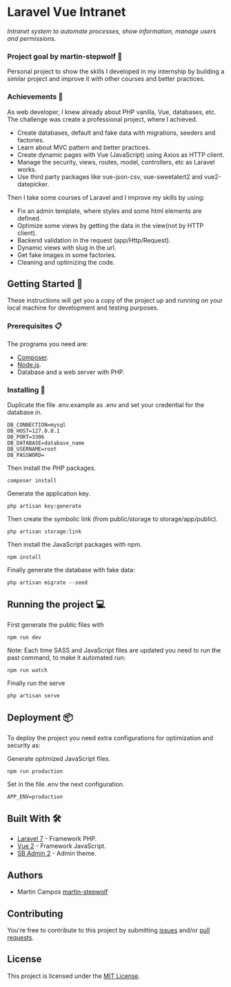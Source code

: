 # Laravel Vue Intranet

_Intranet system to automate processes, show information, manage users and permissions._

### Project goal by martin-stepwolf :goal_net:

Personal project to show the skills I developed in my internship by building a similar project and improve it with other courses and better practices. 

### Achievements :star2:

As web developer, I knew already about PHP vanilla, Vue, databases, etc.
The challenge was create a professional project, where I achieved.

- Create databases, default and fake data with migrations, seeders and factories.
- Learn about MVC pattern and better practices.
- Create dynamic pages with Vue (JavaScript) using Axios as HTTP client.
- Manage the security, views, routes, model, controllers, etc as Laravel works.
- Use third party packages like vue-json-csv, vue-sweetalert2 and vue2-datepicker.

Then I take some courses of Laravel and I improve my skills by using:

- Fix an admin template, where styles and some html elements are defined.
- Optimize some views by getting the data in the view(not by HTTP client).
- Backend validation in the request (app/Http/Request).
- Dynamic views with slug in the url.
- Get fake images in some factories.
- Cleaning and optimizing the code.

## Getting Started :rocket:

These instructions will get you a copy of the project up and running on your local machine for development and testing purposes.

### Prerequisites :clipboard:

The programs you need are:

-   [Composer](https://getcomposer.org/download/).
-   [Node.js](https://nodejs.org/en/download/).
-   Database and a web server with PHP.

### Installing 🔧

Duplicate the file .env.example as .env and set your credential for the database in.

```
DB_CONNECTION=mysql
DB_HOST=127.0.0.1
DB_PORT=3306
DB_DATABASE=database_name
DB_USERNAME=root
DB_PASSWORD=
```

Then install the PHP packages.

```
composer install
```

Generate the application key.

```
php artisan key:generate
```

Then create the symbolic link (from public/storage to storage/app/public).

```
php artisan storage:link
```

Then install the JavaScript packages with npm.

```
npm install
```

Finally generate the database with fake data:

```
php artisan migrate --seed
```

## Running the project :computer:

First generate the public files with

```
npm run dev
```

Note: Each time SASS and JavaScript files are updated you need to run the past command, to make it automated run:

```
npm run watch
```

Finally run the serve

```
php artisan serve
```

## Deployment 📦

To deploy the project you need extra configurations for optimization and security as:

Generate optimized JavaScript files.

```
npm run production
```

Set in the file .env the next configuration.

```
APP_ENV=production
```

## Built With 🛠️

-   [Laravel 7](https://laravel.com/) - Framework PHP.
-   [Vue 2](https://vuejs.org/) - Framework JavaScript.
-   [SB Admin 2](https://startbootstrap.com/themes/sb-admin-2/) - Admin theme.

## Authors

-   Martín Campos [martin-stepwolf](https://github.com/martin-stepwolf)

## Contributing

You're free to contribute to this project by submitting [issues](https://github.com/martin-stepwolf/laravel-vue-intranet/issues) and/or [pull requests](https://github.com/martin-stepwolf/laravel-vue-intranet/pulls).

## License

This project is licensed under the [MIT License](https://choosealicense.com/licenses/mit/).
